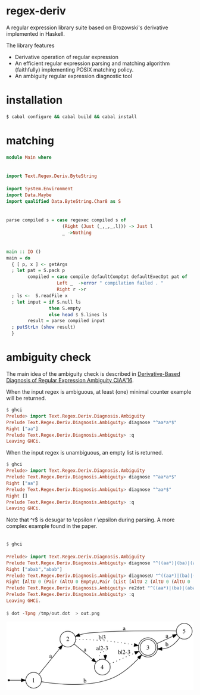 regex-deriv
===========

A regular expression library suite based on Brozowski's derivative implemented in Haskell.

The library features 
- Derivative operation of regular expression
- An efficient regular expression parsing and matching algorithm (faithfully) implementing POSIX matching policy.
- An ambiguity regular expression diagnostic tool

installation
============
```bash
$ cabal configure && cabal build && cabal install
```
matching 
===========
```haskell
module Main where


import Text.Regex.Deriv.ByteString

import System.Environment
import Data.Maybe
import qualified Data.ByteString.Char8 as S


parse compiled s = case regexec compiled s of 
                     (Right (Just (_,_,_,l))) -> Just l
                     _ ->Nothing


main :: IO ()
main = do 
  { [ p, x ] <- getArgs
  ; let pat = S.pack p
        compiled = case compile defaultCompOpt defaultExecOpt pat of
                   Left _  ->error " compilation failed . "
                   Right r ->r
  ; ls <-  S.readFile x
  ; let input = if S.null ls  
                then S.empty 
                else head $ S.lines ls
        result = parse compiled input
  ; putStrLn (show result)
  }
```
ambiguity check
=============
The main idea of the ambiguity check is described in
[Derivative-Based Diagnosis of Regular Expression Ambiguity CIAA'16](http://www.home.hs-karlsruhe.de/~suma0002/publications/DerivativesDiagnosisRegExAmbiguity.pdf).

When the input regex is ambiguous, at least (one) minimal counter
example will be returned.
```haskell
$ ghci
Prelude> import Text.Regex.Deriv.Diagnosis.Ambiguity
Prelude Text.Regex.Deriv.Diagnosis.Ambiguity> diagnose "^aa*a*$"
Right ["aa"]
Prelude Text.Regex.Deriv.Diagnosis.Ambiguity> :q
Leaving GHCi.
```
When the input regex is unambiguous, an empty list is returned.
```haskell
$ ghci
Prelude> import Text.Regex.Deriv.Diagnosis.Ambiguity
Prelude Text.Regex.Deriv.Diagnosis.Ambiguity> diagnose "^aa*a*$"
Right ["aa"]
Prelude Text.Regex.Deriv.Diagnosis.Ambiguity> diagnose "^aa*$"
Right []
Prelude Text.Regex.Deriv.Diagnosis.Ambiguity> :q
Leaving GHCi.
```

Note that ^r$ is desugar to \epsilon r \epsilon during parsing.
A more complex example found in the paper.  
```haskell

$ ghci

Prelude> import Text.Regex.Deriv.Diagnosis.Ambiguity
Prelude Text.Regex.Deriv.Diagnosis.Ambiguity> diagnose "^((aa*)|(ba)|(aba))*b$"
Right ["abab","abab"]
Prelude Text.Regex.Deriv.Diagnosis.Ambiguity> diagnoseU "^((aa*)|(ba)|(aba))*b$"
Right [AltU 0 (Pair (AltU 0 EmptyU,Pair (List [AltU 2 (AltU 0 (AltU 0 (Pair (Pair (Letter 'a',Letter 'b'),Letter 'a'))))],Pair (AltU 0 (Letter 'b'),AltU 0 EmptyU)))),AltU 0 (Pair (AltU 0 EmptyU,Pair (List [AltU 0 (AltU 0 (AltU 0 (Pair (Letter 'a',List [])))),AltU 1 (AltU 0 (AltU 0 (Pair (Letter 'b',Letter 'a'))))],Pair (AltU 0 (Letter 'b'),AltU 0 EmptyU))))] 
Prelude Text.Regex.Deriv.Diagnosis.Ambiguity> re2dot "^((aa*)|(ba)|(aba))*b$" "/tmp/out.dot"
Prelude Text.Regex.Deriv.Diagnosis.Ambiguity> :q
Leaving GHCi.

$ dot -Tpng /tmp/out.dot  > out.png
```
![out.png](output/out.png)
